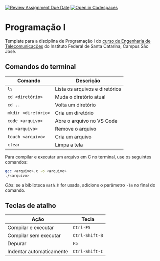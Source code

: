 [![Review Assignment Due Date](https://classroom.github.com/assets/deadline-readme-button-22041afd0340ce965d47ae6ef1cefeee28c7c493a6346c4f15d667ab976d596c.svg)](https://classroom.github.com/a/hQahBexv)
[![Open in Codespaces](https://classroom.github.com/assets/launch-codespace-2972f46106e565e64193e422d61a12cf1da4916b45550586e14ef0a7c637dd04.svg)](https://classroom.github.com/open-in-codespaces?assignment_repo_id=19596159)
# Programação I

Template para a disciplina de Programação I do [curso de Engenharia de Telecomunicações](https://wiki.sj.ifsc.edu.br/index.php/Curso_de_Engenharia_de_Telecomunica%C3%A7%C3%B5es) do Instituto Federal de Santa Catarina, Campus São José.

## Comandos do terminal

| Comando | Descrição |
| --- | --- |
| `ls` | Lista os arquivos e diretórios |
| `cd <diretório>` | Muda o diretório atual |
| `cd ..` | Volta um diretório |
| `mkdir <diretório>` | Cria um diretório |
| `code <arquivo>` | Abre o arquivo no VS Code |
| `rm <arquivo>` | Remove o arquivo |
| `touch <arquivo>` | Cria um arquivo |
| `clear` | Limpa a tela |

Para compilar e executar um arquivo em C no terminal, use os seguintes comandos:

```bash
gcc <arquivo>.c -o <arquivo>
./<arquivo>
```

*Obs*: se a biblioteca `math.h` for usada, adicione o parâmetro `-lm` no final do comando.

## Teclas de atalho

| Ação | Tecla |
| --- | --- |
| Compilar e executar | `Ctrl-F5` |
| Compilar sem executar | `Ctrl-Shift-B` |
| Depurar | `F5` |
| Indentar automaticamente | `Ctrl-Shift-I` |
